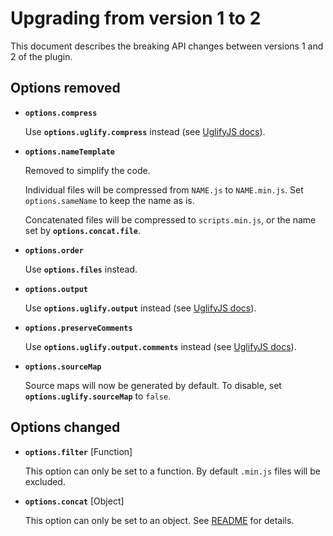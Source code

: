 # Upgrading from version 1 to 2

This document describes the breaking API changes between versions 1 and 2 of the plugin.

## Options removed

- **`options.compress`**

  Use **`options.uglify.compress`** instead (see [UglifyJS docs](https://github.com/mishoo/UglifyJS2#compress-options)).

- **`options.nameTemplate`**

  Removed to simplify the code.

  Individual files will be compressed from `NAME.js` to `NAME.min.js`.
  Set `options.sameName` to keep the name as is.

  Concatenated files will be compressed to `scripts.min.js`, or the name set by **`options.concat.file`**.

- **`options.order`**

  Use **`options.files`** instead.

- **`options.output`**

  Use **`options.uglify.output`** instead (see [UglifyJS docs](https://github.com/mishoo/UglifyJS2#output-options)).

- **`options.preserveComments`**

  Use **`options.uglify.output.comments`** instead (see [UglifyJS docs](https://github.com/mishoo/UglifyJS2#output-options)).

- **`options.sourceMap`**

  Source maps will now be generated by default.
  To disable, set **`options.uglify.sourceMap`** to `false`.

## Options changed

- **`options.filter`** [Function]

  This option can only be set to a function.
  By default `.min.js` files will be excluded.

- **`options.concat`** [Object]

  This option can only be set to an object.
  See [README](README.md#options) for details.
